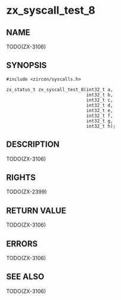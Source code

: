 # zx_syscall_test_8

## NAME

<!-- Updated by update-docs-from-abigen, do not edit. -->

TODO(ZX-3106)

## SYNOPSIS

<!-- Updated by update-docs-from-abigen, do not edit. -->

```
#include <zircon/syscalls.h>

zx_status_t zx_syscall_test_8(int32_t a,
                              int32_t b,
                              int32_t c,
                              int32_t d,
                              int32_t e,
                              int32_t f,
                              int32_t g,
                              int32_t h);
```

## DESCRIPTION

TODO(ZX-3106)

## RIGHTS

<!-- Updated by update-docs-from-abigen, do not edit. -->

TODO(ZX-2399)

## RETURN VALUE

TODO(ZX-3106)

## ERRORS

TODO(ZX-3106)

## SEE ALSO


TODO(ZX-3106)
